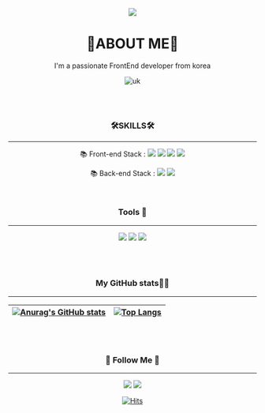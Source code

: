 <div align="center">
<img src="https://capsule-render.vercel.app/api?type=waving&color=auto&height=300&section=header&text=SungHwan%20:)&fontSize=50&animation=twinkling" />

<h1>🎨ABOUT ME🎨</h1>
I'm a passionate FrontEnd developer from korea    

![uk](https://user-images.githubusercontent.com/33335762/181904799-436af1c0-bf3e-4a0d-9841-9c7e6a062315.png)



<br/> 
<br/> 
      
### 🛠︎SKILLS🛠︎
---
      


📚 Front-end Stack : <img src="https://img.shields.io/badge/HTML-E34F26?style=flat-square&logo=HTML5&logoColor=white"/>
<img src="https://img.shields.io/badge/CSS-blue?style=flat-square&logo=CSS3&logoColor=white"/> 
<img src="https://img.shields.io/badge/Javascript-yellow?style=flat-square&logo=JavaScript&logoColor=white"/>
<img src="https://img.shields.io/badge/React-blue?style=flat-square&logo=React&logoColor=white"/>

<p align="center" >
📚 Back-end Stack : <img src="https://img.shields.io/badge/Python-3766AB?style=flat-square&logo=Python&logoColor=white"/>
<img src="https://img.shields.io/badge/Node.js-green?style=flat-square&logo=Node.js&logoColor=white"/>
      </p>
  
<br/>      
      
### Tools 🐋
---
<img src="https://img.shields.io/badge/Firebase-yellow?style=flat-square&logo=Firebase&logoColor=white"/>
<img src="https://img.shields.io/badge/Git-orange?style=flat-square&logo=Git&logoColor=white"/>
<img src="https://img.shields.io/badge/VisualStudioCode-blue?style=flat-square&logo=Visual Studio Code&logoColor=white"/>

<br/>    
<br/> 
<br/> 
<br/>
      
### My GitHub stats👩‍💻 
<hr>
            
| [![Anurag's GitHub stats](https://github-readme-stats.vercel.app/api?username=choisunghwan)](https://github.com/anuraghazra/github-readme-stats) | [![Top Langs](https://github-readme-stats.vercel.app/api/top-langs/?username=choisunghwan&layout=compact)](https://github.com/anuraghazra/github-readme-stats) |
| ------------ | ------------- |


<br/> 
<br/> 
      
<h3 align="center">🌈 Follow Me 🌈</h3>
<hr>
  <a href="https://couchcoding.tistory.com"><img src="https://img.shields.io/badge/Tech%20Blog-11B48A?style=flat-square&logo=Vimeo&logoColor=white&link=https://couchcoding.tistory.com"/></a>
<a href="mailto:kimhyein7110@gmail.com"><img src="https://img.shields.io/badge/Gmail-d14836?style=flat-square&logo=Gmail&logoColor=white&link=dute7570@gmail.com"/></a>

[![Hits](https://hits.seeyoufarm.com/api/count/incr/badge.svg?url=https://github.com/choisunghwan%2Fgjbae1212%2Fhit-counter)](https://github.com/choisunghwan) 

</div>
                           





<!--
**choisunghwan/choisunghwan** is a ✨ _special_ ✨ repository because its `README.md` (this file) appears on your GitHub profile.

Here are some ideas to get you started:

- 🔭 I’m currently working on ...
- 🌱 I’m currently learning ...
- 👯 I’m looking to collaborate on ...
- 🤔 I’m looking for help with ...
- 💬 Ask me about ...
- 📫 How to reach me: ...
- 😄 Pronouns: ...
- ⚡ Fun fact: ...
-->
